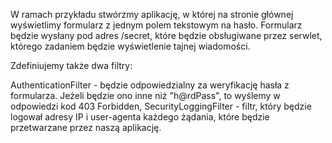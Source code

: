 W ramach przykładu stwórzmy aplikację, w której na stronie głównej wyświetlimy formularz z jednym polem tekstowym na
hasło. Formularz będzie wysłany pod adres /secret, które będzie obsługiwane przez serwlet, którego zadaniem będzie
wyświetlenie tajnej wiadomości.

Zdefiniujemy także dwa filtry:

AuthenticationFilter - będzie odpowiedzialny za weryfikację hasła z formularza. Jeżeli będzie ono inne niż "h@rdPass",
to wyślemy w odpowiedzi kod 403 Forbidden, SecurityLoggingFilter - filtr, który będzie logował adresy IP i user-agenta
każdego żądania, które będzie przetwarzane przez naszą aplikację.